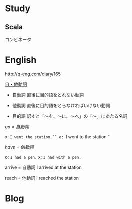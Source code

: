 # Study

## Scala

コンビネータ

# English
http://q-eng.com/diary/165

[自・他動詞](https://www.youtube.com/watch?v=3T7Ih7kMMBw)

- 自動詞
直後に目的語をとれない動詞

- 他動詞
直後に目的語をとらなければいけない動詞

- 目的語
訳すと「〜を、〜に、〜へ」の「〜」にあたる名詞

*go = 自動詞*

  x: `I went the station.``
  o: `I went to the station.``

*have = 他動詞*

 o: `I had a pen.`
 x: `I had with a pen.`

arrive = 自動詞
I arrived at the station

reach = 他動詞
I reached the station

# Blog
